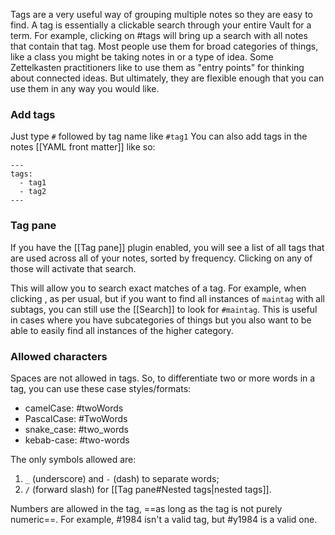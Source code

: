 Tags are a very useful way of grouping multiple notes so they are easy to find. A tag is essentially a clickable search through your entire Vault for a term. For example, clicking on #tags will bring up a search with all notes that contain that tag. Most people use them for broad categories of things, like a class you might be taking notes in or a type of idea. Some Zettelkasten practitioners like to use them as "entry points" for thinking about connected ideas. But ultimately, they are flexible enough that you can use them in any way you would like.

### Add tags

Just type `#` followed by tag name like `#tag1` 
You can also add tags in the notes [[YAML front matter]] like so:

```
---
tags:
  - tag1
  - tag2
---
```

### Tag pane

If you have the [[Tag pane]] plugin enabled, you will see a list of all tags that are used across all of your notes, sorted by frequency. Clicking on any of those will activate that search.

This will allow you to search exact matches of a tag. For example, when clicking , as per usual, but if you want to find all instances of `maintag` with all subtags, you can still use the [[Search]] to look for `#maintag`. This is useful in cases where you have subcategories of things but you also want to be able to easily find all instances of the higher category.

### Allowed characters

Spaces are not allowed in tags. So, to differentiate two or more words in a tag, you can use these case styles/formats:

- camelCase: #twoWords
- PascalCase: #TwoWords
- snake_case: #two_words
- kebab-case: #two-words

The only symbols allowed are:

1. `_` (underscore) and `-` (dash) to separate words;
2. `/` (forward slash) for [[Tag pane#Nested tags|nested tags]].

Numbers are allowed in the tag, ==as long as the tag is not purely numeric==. For example, #1984 isn't a valid tag, but #y1984 is a valid one.
